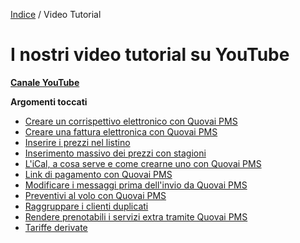 

[Indice](index.html) / Video Tutorial 

# I nostri video tutorial su YouTube

**[Canale YouTube](https://www.youtube.com/channel/UCIbRFmrL-sxPil0pUSKbwAw/featured)**

 **Argomenti toccati**
 - [Creare un corrispettivo elettronico con Quovai PMS](https://www.youtube.com/watch?v=KOJerNYi0MI&t=5s)
 - [Creare una fattura elettronica con Quovai PMS](https://www.youtube.com/watch?v=N8unbP56KMg&t=15s)
 - [Inserire i prezzi nel listino](https://www.youtube.com/watch?v=NmDCiSjCJ_8)
 - [Inserimento massivo dei prezzi con stagioni](https://www.youtube.com/watch?v=gEnb0nyJ8oY)
 - [L'iCal, a cosa serve e come crearne uno con Quovai PMS](https://www.youtube.com/watch?v=NxLciNKSyNE)
 - [Link di pagamento con Quovai PMS](https://www.youtube.com/watch?v=OM9GY4bk9Zw&t=13s)
 - [Modificare i messaggi prima dell'invio da Quovai PMS](http://youtu.be/gIH80Ol8pAk?hd=1)
 - [Preventivi al volo con Quovai PMS](https://www.youtube.com/watch?v=Sn2vy6yFTvE)
 - [Raggruppare i clienti duplicati](https://www.youtube.com/watch?v=V29i4BYZBK8)
 - [Rendere prenotabili i servizi extra tramite Quovai PMS](https://www.youtube.com/watch?v=WoaVH7Ps69o) 
 - [Tariffe derivate](http://youtu.be/FSBspw8zAWs?hd=1)
